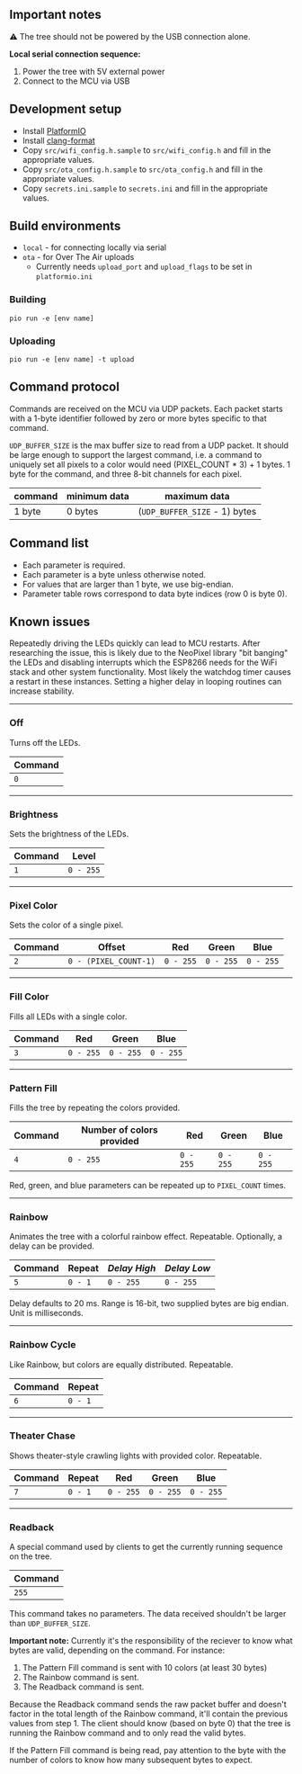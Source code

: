 ## Important notes

⚠️ The tree should not be powered by the USB connection alone.

**Local serial connection sequence:**
1. Power the tree with 5V external power
2. Connect to the MCU via USB

## Development setup

- Install [PlatformIO](https://platformio.org/)
- Install [clang-format](https://clang.llvm.org/docs/ClangFormat.html)
- Copy `src/wifi_config.h.sample` to `src/wifi_config.h` and fill in the appropriate values.
- Copy `src/ota_config.h.sample` to `src/ota_config.h` and fill in the appropriate values.
- Copy `secrets.ini.sample` to `secrets.ini` and fill in the appropriate values.

## Build environments

- `local` - for connecting locally via serial
- `ota` - for Over The Air uploads
  - Currently needs `upload_port` and `upload_flags` to be set in `platformio.ini`

### Building

`pio run -e [env name]`

### Uploading

`pio run -e [env name] -t upload`

## Command protocol

Commands are received on the MCU via UDP packets. Each packet starts with a 1-byte identifier followed by zero or more bytes specific to that command.

`UDP_BUFFER_SIZE` is the max buffer size to read from a UDP packet. It should be large enough to support the largest command, i.e. a command to uniquely set all pixels to a color would need (PIXEL_COUNT * 3) + 1 bytes. 1 byte for the command, and three 8-bit channels for each pixel.

| command | minimum data | maximum data |
| - | - | - |
| 1 byte  | 0 bytes | (`UDP_BUFFER_SIZE` - 1) bytes |

## Command list

- Each parameter is required.
- Each parameter is a byte unless otherwise noted.
- For values that are larger than 1 byte, we use big-endian.
- Parameter table rows correspond to data byte indices (row 0 is byte 0).

## Known issues

Repeatedly driving the LEDs quickly can lead to MCU restarts. After researching the issue, this is likely due to the NeoPixel library "bit banging" the LEDs and disabling interrupts which the ESP8266 needs for the WiFi stack and other system functionality. Most likely the watchdog timer causes a restart in these instances. Setting a higher delay in looping routines can increase stability.

---

### Off

Turns off the LEDs.

| Command |
| - |
| `0` |

----

### Brightness

Sets the brightness of the LEDs.

| Command | Level |
| - | - |
| `1` | `0 - 255` |

----

### Pixel Color

Sets the color of a single pixel.

| Command | Offset | Red | Green | Blue |
| - | - | - | - | - |
| `2` |  `0 - (PIXEL_COUNT-1)` | `0 - 255` | `0 - 255` | `0 - 255` |

---

### Fill Color

Fills all LEDs with a single color.

| Command | Red | Green | Blue |
| - | - | - | - |
| `3` | `0 - 255` | `0 - 255` | `0 - 255` |

---

### Pattern Fill

Fills the tree by repeating the colors provided.

| Command | Number of colors provided | Red | Green | Blue |
| - | - | - | - | - |
| `4` | `0 - 255` | `0 - 255` | `0 - 255` | `0 - 255` |

Red, green, and blue parameters can be repeated up to `PIXEL_COUNT` times.

---

### Rainbow

Animates the tree with a colorful rainbow effect. Repeatable. Optionally, a delay can be provided.

| Command | Repeat | _Delay High_ | _Delay Low_ |
| - | - | - | - |
| `5` | `0 - 1` | `0 - 255` | `0 - 255` |

Delay defaults to 20 ms. Range is 16-bit, two supplied bytes are big endian. Unit is milliseconds.

---

### Rainbow Cycle

Like Rainbow, but colors are equally distributed. Repeatable.

| Command | Repeat |
| - | - |
| `6` | `0 - 1` |

---

### Theater Chase

Shows theater-style crawling lights with provided color. Repeatable.

| Command | Repeat | Red | Green | Blue |
| - | - | - | - | - |
| `7` | `0 - 1` | `0 - 255` | `0 - 255` | `0 - 255` |

---

### Readback

A special command used by clients to get the currently running sequence on the tree.

| Command |
| - |
| `255` |

This command takes no parameters. The data received shouldn't be larger than `UDP_BUFFER_SIZE`.

**Important note:** Currently it's the responsibility of the reciever to know what bytes are valid, depending on the command. For instance:

1. The Pattern Fill command is sent with 10 colors (at least 30 bytes)
2. The Rainbow command is sent.
3. The Readback command is sent.

Because the Readback command sends the raw packet buffer and doesn't factor in the total length of the Rainbow command, it'll contain the previous values from step 1. The client should know (based on byte 0) that the tree is running the Rainbow command and to only read the valid bytes.

If the Pattern Fill command is being read, pay attention to the byte with the number of colors to know how many subsequent bytes to expect.

